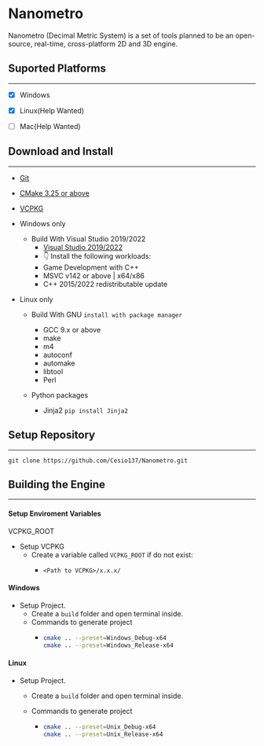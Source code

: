 # Nanometro

Nanometro (Decimal Metric System) is a set of tools planned to be an open-source, real-time, cross-platform 2D and 3D engine.

## Suported Platforms

---

- [x] Windows

- [x] Linux(Help Wanted)

- [ ] Mac(Help Wanted)

## Download and Install

---

- [Git](https://git-scm.com)

- [CMake 3.25 or above](https://cmake.org/download/)

- [VCPKG](https://vcpkg.io/en/)

- Windows only
  - Build With Visual Studio 2019/2022
    - [Visual Studio 2019/2022](https://visualstudio.microsoft.com/downloads/)
    - 👇 Install the following workloads:
    - Game Development with C++
    - MSVC v142 or above | x64/x86
    - C++ 2015/2022 redistributable update

- Linux only
  - Build With GNU ```install with package manager```
    - GCC 9.x or above
    - make 
    - m4 
    - autoconf 
    - automake 
    - libtool
    - Perl
  
  - Python packages
    - Jinja2 ``` pip install Jinja2 ```
  
## Setup Repository

---

```shell
git clone https://github.com/Cesio137/Nanometro.git
```

## Building the Engine

---

#### Setup Enviroment Variables
VCPKG_ROOT
* Setup VCPKG  
  * Create a variable called `VCPKG_ROOT` if do not exist:
    * ```Path
      <Path to VCPKG>/x.x.x/
      ```

#### Windows

* Setup Project.
  * Create a `build` folder and open terminal inside.
  * Commands to generate project
    * ```bash
      cmake .. --preset=Windows_Debug-x64
      cmake .. --preset=Windows_Release-x64
      ```

#### Linux

* Setup Project.
  
  * Create a `build` folder and open terminal inside.
  
  * Commands to generate project
    
    * ```bash
      cmake .. --preset=Unix_Debug-x64
      cmake .. --preset=Unix_Release-x64
      ``` 